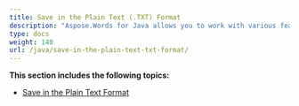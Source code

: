 ```yaml
---
title: Save in the Plain Text (.TXT) Format
description: "Aspose.Words for Java allows you to work with various features supported when saving to Plain Text – TXT format."
type: docs
weight: 140
url: /java/save-in-the-plain-text-txt-format/
---
```


**This section includes the following topics:** 

- [Save in the Plain Text Format](/words/java/save-in-the-plain-text-format/)
